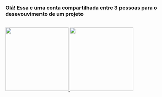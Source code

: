 ### Olá! Essa e uma conta compartilhada entre 3 pessoas para o desevouvimento de um projeto

<br>

<div tyle="display: flex; justify-content:center;">
  <a href="https://github.com/Projetos-da-Panelinha">
  <img height="200em" src="https://github-readme-stats.vercel.app/api?username=Projetos-da-Panelinha&theme=blue-green"/>
  <img height="200em" src="https://github-readme-stats.vercel.app/api/top-langs/?username=Projetos-da-Panelinha&theme=blue-green"/>
</div>
